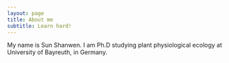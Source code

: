 ```yaml
---
layout: page
title: About me
subtitle: Learn hard! 
---
```


My name is Sun Shanwen. I am Ph.D studying plant physiological ecology at University of
Bayreuth, in Germany. 


